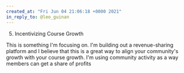 ```yaml
---
created_at: "Fri Jun 04 21:06:18 +0000 2021"
in_reply_to: @leo_guinan
---
```


5. Incentivizing Course Growth

This is something I'm focusing on. I'm building out a revenue-sharing platform and I believe that this is a great way to align your community's growth with your course growth. I'm using community activity as a way members can get a share of profits